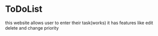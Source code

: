 # ToDoList
this website allows user to enter their task(works) 
it has features like edit delete and change priority 
